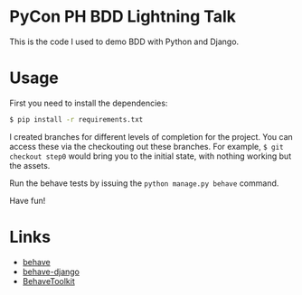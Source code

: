 # PyCon PH BDD Lightning Talk

This is the code I used to demo BDD with Python and Django.

# Usage

First you need to install the dependencies:

```bash
$ pip install -r requirements.txt
```

I created branches for different levels of completion for the project. You can
access these via the checkouting out these branches. For example, 
`$ git checkout step0` would bring you to the initial state, with nothing
working but the assets.

Run the behave tests by issuing the `python manage.py behave` command.

Have fun!

# Links
- [behave](https://github.com/behave/behave)
- [behave-django](https://github.com/mixxorz/behave-django)
- [BehaveToolkit](https://github.com/mixxorz/BehaveToolkit)

